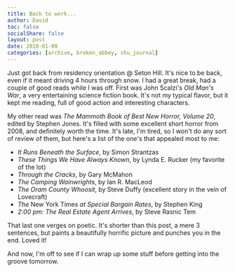 ```yaml
---
title: Back to work...
author: David
toc: false
socialShare: false
layout: post
date: 2010-01-08
categories: [archive, broken_abbey, shu_journal]
---
```


Just got back from residency orientation @ Seton Hill. It's nice to be back,
even if it meant driving 4 hours through snow. I had a great break, had a couple
of good reads while I was off. First was John Scalzi's _Old Man's War_, a very
entertaining science fiction book. It's not my typical flavor, but it kept me
reading, full of good action and interesting characters.

My other read was _The Mammoth Book of Best New Horror, Volume 20_, edited by
Stephen Jones. It's filled with some excellent short horror from 2008, and
definitely worth the time. It's late, I'm tired, so I won't do any sort of
review of them, but here's a list of the one's that appealed most to me:

- _It Runs Beneath the Surface_, by Simon Strantzas
- _These Things We Have Always Known_, by Lynda E. Rucker (my favorite of the
  lot)
- _Through the Cracks_, by Gary McMahon
- _The Camping Wainwrights_, by Ian R. MacLeod
- _The Oram County Whoosit_, by Steve Duffy (excellent story in the vein of
  Lovecraft)
- _The_ New York Times _at Special Bargain Rates_, by Stephen King
- _2:00 pm: The Real Estate Agent Arrives_, by Steve Rasnic Tem

That last one verges on poetic. It's shorter than this post, a mere 3 sentences,
but paints a beautifully horrific picture and punches you in the end. Loved it!

And now, I'm off to see if I can wrap up some stuff before getting into the
groove tomorrow.

